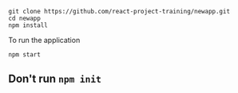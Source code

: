 ```
git clone https://github.com/react-project-training/newapp.git
cd newapp
npm install
```
To run the application
```
npm start
```

## Don't run `npm init`